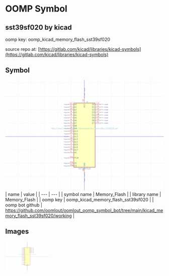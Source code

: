 # OOMP Symbol  
## sst39sf020  by kicad  
  
oomp key: oomp_kicad_memory_flash_sst39sf020  
  
source repo at: [https://gitlab.com/kicad/libraries/kicad-symbols](https://gitlab.com/kicad/libraries/kicad-symbols)  
## Symbol  
  
[![working.png](working_600.png)](working.png)  
| name | value | 
| --- | --- | 
| symbol name | Memory_Flash | 
| library name | Memory_Flash | 
| oomp key | oomp_kicad_memory_flash_sst39sf020 | 
| oomp bot github | https://github.com/oomlout/oomlout_oomp_symbol_bot/tree/main/kicad_memory_flash_sst39sf020/working | 
## Images  
  
[![working.png](working_140.png)](working.png)  
